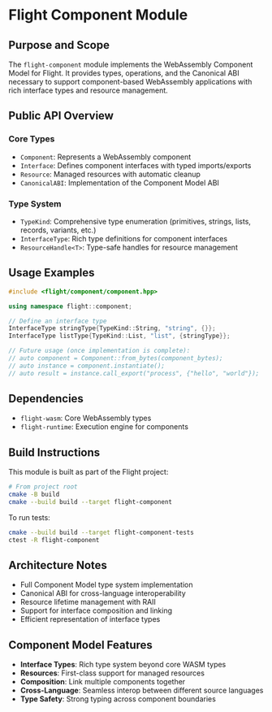 # Flight Component Module

## Purpose and Scope

The `flight-component` module implements the WebAssembly Component Model for Flight. It provides types, operations, and the Canonical ABI necessary to support component-based WebAssembly applications with rich interface types and resource management.

## Public API Overview

### Core Types
- `Component`: Represents a WebAssembly component
- `Interface`: Defines component interfaces with typed imports/exports
- `Resource`: Managed resources with automatic cleanup
- `CanonicalABI`: Implementation of the Component Model ABI

### Type System
- `TypeKind`: Comprehensive type enumeration (primitives, strings, lists, records, variants, etc.)
- `InterfaceType`: Rich type definitions for component interfaces
- `ResourceHandle<T>`: Type-safe handles for resource management

## Usage Examples

```cpp
#include <flight/component/component.hpp>

using namespace flight::component;

// Define an interface type
InterfaceType stringType{TypeKind::String, "string", {}};
InterfaceType listType{TypeKind::List, "list", {stringType}};

// Future usage (once implementation is complete):
// auto component = Component::from_bytes(component_bytes);
// auto instance = component.instantiate();
// auto result = instance.call_export("process", {"hello", "world"});
```

## Dependencies

- `flight-wasm`: Core WebAssembly types
- `flight-runtime`: Execution engine for components

## Build Instructions

This module is built as part of the Flight project:

```bash
# From project root
cmake -B build
cmake --build build --target flight-component
```

To run tests:
```bash
cmake --build build --target flight-component-tests
ctest -R flight-component
```

## Architecture Notes

- Full Component Model type system implementation
- Canonical ABI for cross-language interoperability
- Resource lifetime management with RAII
- Support for interface composition and linking
- Efficient representation of interface types

## Component Model Features

- **Interface Types**: Rich type system beyond core WASM types
- **Resources**: First-class support for managed resources
- **Composition**: Link multiple components together
- **Cross-Language**: Seamless interop between different source languages
- **Type Safety**: Strong typing across component boundaries
